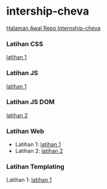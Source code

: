 # intership-cheva

[Halaman Awal Repo Internship-cheva](https://yazid138.github.io/intership-cheva/)

### Latihan CSS
[latihan 1](https://yazid138.github.io/intership-cheva/Belajar%20CSS%20Dasar/Latihan1/)

### Latihan JS
[latihan 1](https://yazid138.github.io/intership-cheva/Belajar%20JS%20dasar/latihan1/)

### Latihan JS DOM
[latihan 2](https://yazid138.github.io/intership-cheva/Belajar%20JS%20DOM/latihan2/)

### Latihan Web
- Latihan 1:
[latihan 1](https://yazid138.github.io/intership-cheva/Latihan/latihan1/)
- Latihan 2:
[latihan 2](https://yazid138.github.io/intership-cheva/Latihan/latihan2/)

### Latihan Templating
Latihan 1:
[latihan 1](https://yazid138.github.io/intership-cheva/Latihan/Templating/template1/Template%201/)
